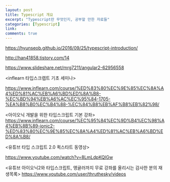 ```yaml
---
layout: post
title: Typescript 개요
excerpt: "Typescript란 무엇인지, 공부할 만한 자료들"
categories: [Typescript]
link:
comments: true
---
```


https://hyunseob.github.io/2016/09/25/typescript-introduction/

http://han41858.tistory.com/14

https://www.slideshare.net/mrg7211/angular2-62956558

<inflearn 타입스크렙트 기초 세미나>

https://www.inflearn.com/course/%ED%83%80%EC%9E%85%EC%8A%A4%ED%81%AC%EB%A6%BD%ED%8A%B8-%EC%BD%94%EB%A6%AC%EC%95%84-1705-%EA%B8%B0%EC%B4%88-%EC%84%B8%EB%AF%B8%EB%82%98/

<아이오닉 개발을 위한 타입스크립트 기본 강좌>
https://www.inflearn.com/course/%EC%95%84%EC%9D%B4%EC%98%A4%EB%8B%89-ionic2-%ED%83%80%EC%9E%85%EC%8A%A4%ED%81%AC%EB%A6%BD%ED%8A%B8/

<유튜브 타입 스크립트 2.0 퀵스타트 동영상>

https://www.youtube.com/watch?v=8LmLdpKQlGw

<유튜브 아이오닉2와 타입스크립트, 앵귤러까지 무료 강좌를 올리시는 감사한 분의 재생목록>
https://www.youtube.com/user/thruthesky/videos
